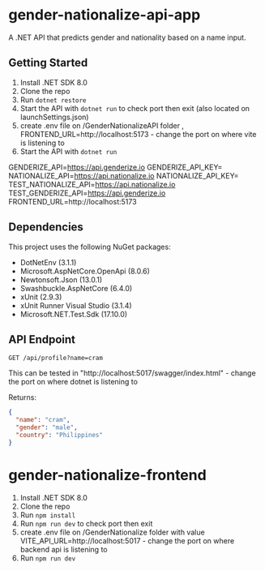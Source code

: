 # gender-nationalize-api-app
A .NET API that predicts gender and nationality based on a name input.

## Getting Started

1. Install .NET SDK 8.0
2. Clone the repo
3. Run `dotnet restore`
4. Start the API with `dotnet run` to check port then exit (also located on launchSettings.json)
5. create .env file on /GenderNationalizeAPI folder , FRONTEND_URL=http://localhost:5173 - change the port on where vite is listening to
4. Start the API with `dotnet run`

GENDERIZE_API=https://api.genderize.io
GENDERIZE_API_KEY=
NATIONALIZE_API=https://api.nationalize.io
NATIONALIZE_API_KEY=
TEST_NATIONALIZE_API=https://api.nationalize.io
TEST_GENDERIZE_API=https://api.genderize.io
FRONTEND_URL=http://localhost:5173 

## Dependencies

This project uses the following NuGet packages:

- DotNetEnv (3.1.1)
- Microsoft.AspNetCore.OpenApi (8.0.6)
- Newtonsoft.Json (13.0.1)
- Swashbuckle.AspNetCore (6.4.0)
- xUnit (2.9.3)
- xUnit Runner Visual Studio (3.1.4)
- Microsoft.NET.Test.Sdk (17.10.0)

## API Endpoint

`GET /api/profile?name=cram`

This can be tested in "http://localhost:5017/swagger/index.html" - change the port on where dotnet is listening to

Returns:
```json
{
  "name": "cram",
  "gender": "male",
  "country": "Philippines"
}
```
# gender-nationalize-frontend
1. Install .NET SDK 8.0
2. Clone the repo
3. Run `npm install`
4. Run `npm run dev` to check port then exit
5. create .env file on /GenderNationalize folder with value VITE_API_URL=http://localhost:5017 - change the port on where backend api is listening to
6. Run `npm run dev`
